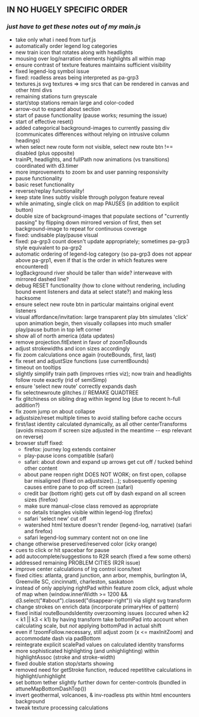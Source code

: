 ## IN NO HUGELY SPECIFIC ORDER  
### _just have to get these notes out of my main.js_

- take only what i need from turf.js
- automatically order legend log categories
- new train icon that rotates along with headlights
- mousing over log/narration elements highlights all within map
- ensure contrast of texture features maintains sufficient visibility
- fixed legend-log symbol issue
- fixed: roadless areas being interpreted as pa-grp3
- textures.js svg textures => img srcs that can be rendered in canvas and other html divs
- remaining stations turn greyscale
- start/stop stations remain large and color-coded
- arrow-out to expand about section
- start of pause functionality (pause works; resuming the issue)
- start of effective reset()
- added categorical background-images to currently passing div (communicates differences without relying on intrusive column headings)
- when select new route form not visible, select new route btn !== disabled (plus opposite)
- trainPt, headlights, and fullPath now animations (vs transitions) coordinated with d3.timer
- more improvements to zoom bx and user panning responsivity
- pause functionality
- basic reset functionality
- reverse/replay functionality!
- keep state lines subtly visible through polygon feature reveal
- while animating, single click on map PAUSES (in addition to explicit button)
- double size of background-images that populate sections of "currently passing" by flipping down mirrored version of first, then set background-image to repeat for continuous coverage
- fixed: undisable play/pause visual
- fixed: pa-grp3 count doesn't update appropriately; sometimes pa-grp3 style equivalent to pa-grp2
- automatic ordering of legend-log category (so pa-grp3 does not appear above pa-grp1, even if that is the order in which features were encountered)
- logBackground river should be taller than wide? interweave with mirrored dashed line?
- debug RESET functionality (how to clone without rendering, including bound event listeners and data at select state?) and making less hacksome
- ensure select new route btn in particular maintains original event listeners
- visual affordance/invitation: large transparent play btn simulates 'click' upon animation begin, then visually collapses into much smaller play/pause button in top left corner
- show all of north america (data updates)
- remove projection.fitExtent in favor of zoomToBounds
- adjust strokewidths and icon sizes accordingly
- fix zoom calculations once again (routeBounds, first, last)
- fix reset and adjustSize functions (use currentBounds)
- timeout on tooltips
- slightly simplify train path (improves rrties viz); now train and headlights follow route exactly (rid of semiSimp)
- ensure 'select new route' correctly expands dash
- fix selectnewroute glitches // REMAKE QUADTREE
- fix glitchiness on sibling drag within legend log (due to recent h-full addition?)
- fix zoom jump on about collapse
- adjustsize/reset multiple times to avoid stalling before cache occurs
- first/last identity calculated dynamically, as all other centerTransforms (avoids miszoom if screen size adjusted in the meantime -- esp relevant on reverse)
- browser stuff fixed:
  - firefox: journey log extends container
  - play-pause icons compatible (safari)
  - safari: about down and expand up arrows get cut off / tucked behind other content
  - about pane reopen right DOES NOT WORK; on first open, collapse bar misaligned (fixed on adjustsize()...); subsequently opening causes entire pane to pop off screen (safari)
  - credit bar (bottom right) gets cut off by dash expand on all screen sizes (firefox)
  - make sure manual-close class removed as appropriate
  - no details triangles visible within legend-log (firefox)
  - safari 'select new' cut off
  - watershed html texture doesn't render (legend-log, narrative) (safari and firefox)
  - safari legend-log summary content not on one line
- change otherwise preserved/reserved color (icky orange)
- cues to click or hit spacebar for pause
- add autocomplete/suggestions to R2R search (fixed a few some others)
- addressed remaining PROBLEM CITIES (R2R issue)
- improve center calculations of lrg control icons/text
- fixed cities: atlanta, grand junction, ann arbor, memphis, burlington IA, Greenville SC, cincinnatti, charleston, saskatoon
- instead of only applying rightPad within feature zoom click, adjust whole of map when (window.innerWidth >= 1200 && d3.select("#about").classed("disappear-right")) via slight svg transform
- change strokes on enrich data (incorporate primaryHex of pattern)
- fixed initial routeBoundsIdentity overzooming issues (occured when k2 < k1 || k3 < k1) by having transform take bottomPad into account when calculating scale, but *not* applying bottomPad in actual shift
- even if !zoomFollow.necessary, still adjust zoom (x <= maxInitZoom) and accommodate dash via padBottom
- reintegrate explicit scalePad values on calculated identity transforms
- more sophisticated highlighting (and unhighlighting) within highlightAssoc (stroke and stroke-width)
- fixed double station stop/starts showing
- removed need for getStroke function, reduced repetititve calculations in highlight/unhighlight
- set bottom tether slightly further down for center-controls (bundled in attuneMapBottomDashTop())
- invert geothermal, volcanoes, & inv-roadless pts within html encounters background
- tweak texture processing calculations
